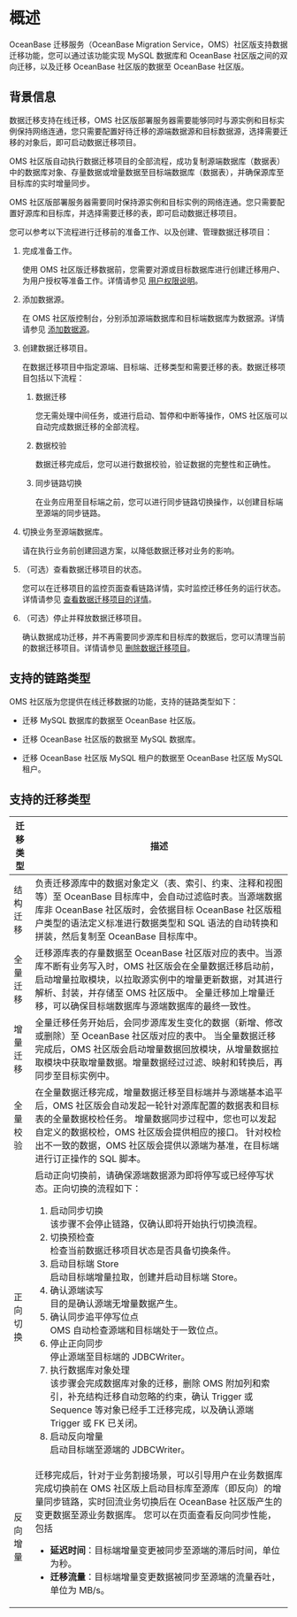 # 概述

OceanBase 迁移服务（OceanBase Migration Service，OMS）社区版支持数据迁移功能，您可以通过该功能实现 MySQL 数据库和 OceanBase 社区版之间的双向迁移，以及迁移 OceanBase 社区版的数据至 OceanBase 社区版。

## 背景信息

数据迁移支持在线迁移，OMS 社区版部署服务器需要能够同时与源实例和目标实例保持网络连通，您只需要配置好待迁移的源端数据源和目标数据源，选择需要迁移的对象后，即可启动数据迁移项目。

OMS 社区版自动执行数据迁移项目的全部流程，成功复制源端数据库（数据表）中的数据库对象、存量数据或增量数据至目标端数据库（数据表），并确保源库至目标库的实时增量同步。

OMS 社区版部署服务器需要同时保持源实例和目标实例的网络连通。您只需要配置好源库和目标库，并选择需要迁移的表，即可启动数据迁移项目。

您可以参考以下流程进行迁移前的准备工作、以及创建、管理数据迁移项目：

1. 完成准备工作。

   使用 OMS 社区版迁移数据前，您需要对源或目标数据库进行创建迁移用户、为用户授权等准备工作。详情请参见 [用户权限说明](../200.data-migration/200.user-permission-settings.md)。

2. 添加数据源。

   在 OMS 社区版控制台，分别添加源端数据库和目标端数据库为数据源。详情请参见 [添加数据源](../400.manage-data-sources/100.add-a-data-source/100.add-an-oceanbase-ce-data-source.md)。

3. 创建数据迁移项目。

   在数据迁移项目中指定源端、目标端、迁移类型和需要迁移的表。数据迁移项目包括以下流程：

   1. 数据迁移

      您无需处理中间任务，或进行启动、暂停和中断等操作，OMS 社区版可以自动完成数据迁移的全部流程。
      
   2. 数据校验

      数据迁移完成后，您可以进行数据校验，验证数据的完整性和正确性。
   
   3. 同步链路切换

      在业务应用至目标端之前，您可以进行同步链路切换操作，以创建目标端至源端的同步链路。

4. 切换业务至源端数据库。

   请在执行业务前创建回退方案，以降低数据迁移对业务的影响。

5. （可选）查看数据迁移项目的状态。

   您可以在迁移项目的监控页面查看链路详情，实时监控迁移任务的运行状态。详情请参见 [查看数据迁移项目的详情](400.manage-data-migration-projects/100.view-details-of-a-data-migration-project.md)。

6. （可选）停止并释放数据迁移项目。

   确认数据成功迁移，并不再需要同步源库和目标库的数据后，您可以清理当前的数据迁移项目。详情请参见 [删除数据迁移项目](400.manage-data-migration-projects/500.delete-a-data-migration-project.md)。
 
## 支持的链路类型

OMS 社区版为您提供在线迁移数据的功能，支持的链路类型如下：

* 迁移 MySQL 数据库的数据至 OceanBase 社区版。

* 迁移 OceanBase 社区版的数据至 MySQL 数据库。
  
* 迁移 OceanBase 社区版 MySQL 租户的数据至 OceanBase 社区版 MySQL 租户。

## 支持的迁移类型

| **迁移类型** |           **描述**                   |
|----------|-------------------------------------|
| 结构迁移     | 负责迁移源库中的数据对象定义（表、索引、约束、注释和视图等）至 OceanBase 目标库中，会自动过滤临时表。当源端数据库非 OceanBase 社区版时，会依据目标 OceanBase 社区版租户类型的语法定义标准进行数据类型和 SQL 语法的自动转换和拼装，然后复制至 OceanBase 目标库中。         |
| 全量迁移     | 迁移源库表的存量数据至 OceanBase 社区版对应的表中。当源库不断有业务写入时，OMS 社区版会在全量数据迁移启动前，启动增量拉取模块，以拉取源实例中的增量更新数据，对其进行解析、封装，并存储至 OMS 社区版中。 全量迁移加上增量迁移，可以确保目标端数据库与源端数据库的最终一致性。                                                                                                                                                        |
| 增量迁移     | 全量迁移任务开始后，会同步源库发生变化的数据（新增、修改或删除）至 OceanBase 社区版对应的表中。 当全量数据迁移完成后，OMS 社区版会启动增量数据回放模块，从增量数据拉取模块中获取增量数据。增量数据经过过滤、映射和转换后，再同步至目标实例中。                                                                                                                                                                          |
| 全量校验     | 在全量数据迁移完成，增量数据迁移至目标端并与源端基本追平后，OMS 社区版会自动发起一轮针对源库配置的数据表和目标表的全量数据校检任务。 增量数据同步过程中，您也可以发起自定义的数据校检，OMS 社区版会提供相应的接口。 针对校检出不一致的数据，OMS 社区版会提供以源端为基准，在目标端进行订正操作的 SQL 脚本。                                                                                                                          |
|正向切换|启动正向切换前，请确保源端数据源为即将停写或已经停写状态。正向切换的流程如下：<ol><li>启动同步切换<br>该步骤不会停止链路，仅确认即将开始执行切换流程。<li>切换预检查<br>检查当前数据迁移项目状态是否具备切换条件。<li>启动目标端 Store<br>启动目标端增量拉取，创建并启动目标端 Store。<li>确认源端读写<br>目的是确认源端无增量数据产生。<li>确认同步追平停写位点<br>OMS 自动检查源端和目标端处于一致位点。<li>停止正向同步<br>停止源端至目标端的 JDBCWriter。<li>执行数据库对象处理<br>该步骤会完成数据库对象的迁移，删除 OMS 附加列和索引，补充结构迁移自动忽略的约束，确认 Trigger 或 Sequence 等对象已经手工迁移完成，以及确认源端 Trigger 或 FK 已关闭。<li>启动反向增量<br>启动目标端至源端的 JDBCWriter。  </ol>|
| 反向增量     | 迁移完成后，针对于业务割接场景，可以引导用户在业务数据库完成切换前在 OMS 社区版上启动目标库至源库（即反向）的增量同步链路，实时回流业务切换后在 OceanBase 社区版产生的变更数据至源业务数据库。 您可以在页面查看反向同步性能，包括<ul><li>**延迟时间**：目标端增量变更被同步至源端的滞后时间，单位为秒。<li>**迁移流量**：目标端增量变更数据被同步至源端的流量吞吐，单位为 MB/s。</ul> 
